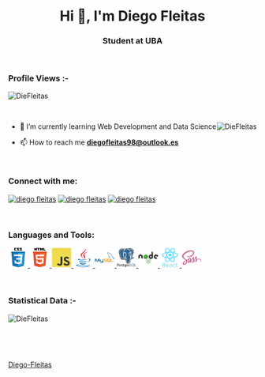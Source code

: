 <h1 align="center">Hi 👋, I'm Diego Fleitas</h1>
<h3 align="center">Student at UBA</h3>

<br>

<p align="right"> <h3>Profile Views :-</h3> <img src="https://komarev.com/ghpvc/?username=DieFleitas&label=Profile%20views&color=0e75b6&style=flat"
    alt="DieFleitas" /> 
  </p>

<br>

<p><img align="right" src="https://github.com/Adam-pw/Adam-pw/blob/main/animation_500_kxa883sd.gif" alt="DieFleitas" /></p>


- 🌱 I’m currently learning Web Development and Data Science

- 📫 How to reach me **diegofleitas98@outlook.es**


<br>

<h3 align="left">Connect with me:</h3>
<p align="left">
  <a href="https://www.linkedin.com/in/diego-fleitas250698/" target="blank"><img align="center"
      src="https://raw.githubusercontent.com/rahuldkjain/github-profile-readme-generator/master/src/images/icons/Social/linked-in-alt.svg"
      alt="diego fleitas" height="30" width="40" /></a>
  <a href="https://www.hackerrank.com/fleitasdiegoari1" target="blank"><img align="center"
      src="https://raw.githubusercontent.com/rahuldkjain/github-profile-readme-generator/master/src/images/icons/Social/hackerrank.svg"
      alt="diego fleitas" height="30" width="40" /></a>
 <a href="https://twitter.com/_DFleiitas" target="blank"><img align="center"
      src="https://raw.githubusercontent.com/rahuldkjain/github-profile-readme-generator/master/src/images/icons/Social/twitter.svg"
      alt="diego fleitas" height="30" width="40" /></a>
</p>

<br>

<h3 align="left">Languages and Tools:</h3>
<p align="left">
  <a href="https://www.w3schools.com/css/" target="_blank"
    rel="noreferrer"> <img
      src="https://raw.githubusercontent.com/devicons/devicon/master/icons/css3/css3-original-wordmark.svg" alt="css3"
      width="40" height="40" /> 
  </a> 
  <a href="https://www.w3.org/html/" target="_blank" rel="noreferrer"> <img
      src="https://raw.githubusercontent.com/devicons/devicon/master/icons/html5/html5-original-wordmark.svg"
      alt="html5" width="40" height="40" /> 
  </a> 
  <a href="https://developer.mozilla.org/en-US/docs/Web/JavaScript" target="_blank"
    rel="noreferrer"> <img
      src="https://raw.githubusercontent.com/devicons/devicon/master/icons/javascript/javascript-original.svg"
      alt="javascript" width="40" height="40" /> 
  </a>
    <a href="https://www.java.com" target="_blank" rel="noreferrer"> <img src="https://raw.githubusercontent.com/devicons/devicon/master/icons/java/java-original.svg" alt="java" width="40" height="40"/> </a>
  <a href="https://www.mysql.com/" target="_blank" rel="noreferrer"> 
    <img
      src="https://raw.githubusercontent.com/devicons/devicon/master/icons/mysql/mysql-original-wordmark.svg"
      alt="mysql" width="40" height="40" /> 
  </a>
  <a href="https://www.postgresql.org/" target="_blank" rel="noreferrer"> 
    <img
      src="https://raw.githubusercontent.com/devicons/devicon/master/icons/postgresql/postgresql-original-wordmark.svg"
      alt="postgresql" width="40" height="40" /> 
  </a>
      <a href="https://nodejs.org" target="_blank" rel="noreferrer"> 
        <img
      src="https://raw.githubusercontent.com/devicons/devicon/master/icons/nodejs/nodejs-original-wordmark.svg"
      alt="nodejs" width="40" height="40" /> 
      </a>
      <a href="https://reactjs.org/" target="_blank" rel="noreferrer"> 
        <img
      src="https://raw.githubusercontent.com/devicons/devicon/master/icons/react/react-original-wordmark.svg"
      alt="react" width="40" height="40" /> 
      </a> 
      <a href="https://sass-lang.com" target="_blank" rel="noreferrer"> 
        <img
      src="https://raw.githubusercontent.com/devicons/devicon/master/icons/sass/sass-original.svg" alt="sass" width="40"
      height="40" /> 
      </a>
      </p>

<br>

<h3>Statistical Data :-</h3>
<p><img align="center"
    src="https://github-readme-stats.vercel.app/api/top-langs?username=DieFleitas&show_icons=true&locale=en&bg_color=0d1117&text_color=ffffff&layout=compact"
    alt="DieFleitas" 
    bg_color=#808080/></p>

<br>

      
<p align="left"> <a href="https://twitter.com/" target="blank"><img
      src="https://img.shields.io/twitter/follow/?logo=twitter&style=for-the-badge" alt="" /></a> </p>

[Diego-Fleitas](https://github.com/DieFleitas)
